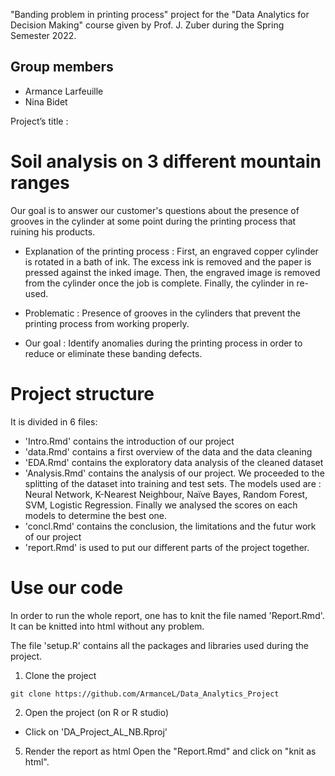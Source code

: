 
"Banding problem in printing process" project for the "Data Analytics for Decision Making" course given by Prof. J. Zuber during the Spring Semester 2022.

## Group members 
* Armance Larfeuille 
* Nina Bidet

Project’s title : 
# Soil analysis on 3 different mountain ranges

Our goal is to answer our customer's questions about the presence of grooves in the cylinder at some point during the printing process that ruining his products. 

- Explanation of the printing process : First, an engraved copper cylinder is rotated in a bath of ink. The excess ink is removed and the paper is pressed against the inked image. Then, the engraved image is removed from the cylinder once the job is complete. Finally, the cylinder in re-used.

- Problematic : Presence of grooves in the cylinders that prevent the printing process from working properly. 

- Our goal : Identify anomalies during the printing process in order to reduce or eliminate these banding defects. 

# Project structure 
It is divided in 6 files:
- 'Intro.Rmd' contains the introduction of our project 
- 'data.Rmd' contains a first overview of the data and the data cleaning 
- 'EDA.Rmd' contains the exploratory data analysis of the cleaned dataset
- 'Analysis.Rmd' contains the analysis of our project. 
  We proceeded to the splitting of the dataset into training and test sets.
  The models used are : Neural Network, K-Nearest Neighbour, Naïve Bayes, Random Forest, SVM, Logistic Regression. 
  Finally we analysed the scores on each models to determine the best one. 
- 'concl.Rmd' contains the conclusion, the limitations and the futur work of our project 
- 'report.Rmd' is used to put our different parts of the project together. 

# Use our code 
In order to run the whole report, one has to knit the file named 'Report.Rmd'. It can be knitted into html without any problem. 
 
The file 'setup.R' contains all the packages and libraries used during the project. 

1) Clone the project 
```
git clone https://github.com/ArmanceL/Data_Analytics_Project
```

2) Open the project (on R or R studio)
* Click on 'DA_Project_AL_NB.Rproj' 

5) Render the report as html
Open the "Report.Rmd" and click on "knit as html".
